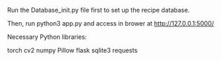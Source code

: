 Run the Database_init.py file first to set up the recipe database. 

Then, run python3 app.py and access in brower at http://127.0.0.1:5000/

Necessary Python libraries:

torch
cv2
numpy 
Pillow
flask
sqlite3
requests